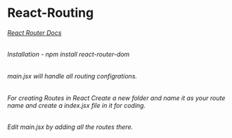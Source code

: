 # React-Routing
###### [React Router Docs](https://reactrouter.com/home)
###### Installation - npm install react-router-dom
###### main.jsx will handle all routing configrations.
###### For creating Routes in React Create a new folder and name it as your route name and create a index.jsx file in it for coding.
###### Edit main.jsx by adding all the routes there.
